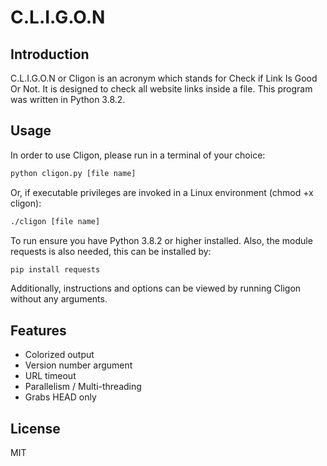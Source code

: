# C.L.I.G.O.N

## Introduction

C.L.I.G.O.N or Cligon is an acronym which stands for Check if Link Is Good Or Not.
It is designed to check all website links inside a file. This program was written in Python 3.8.2.

## Usage

In order to use Cligon, please run in a terminal of your choice:
```bash
python cligon.py [file name]
```
Or, if executable privileges are invoked in a Linux environment (chmod +x cligon):
```bash
./cligon [file name]
```
To run ensure you have Python 3.8.2 or higher installed. Also, the module requests is also needed, this can be installed by: 
```bash
pip install requests
```

Additionally, instructions and options can be viewed by running Cligon without any arguments.

## Features
- Colorized output
- Version number argument
- URL timeout
- Parallelism / Multi-threading
- Grabs HEAD only

## License

MIT
